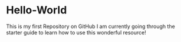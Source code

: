 # Hello-World
This is my first Repository on GitHub
I am currently going through the starter guide to learn how to use this wonderful resource!
